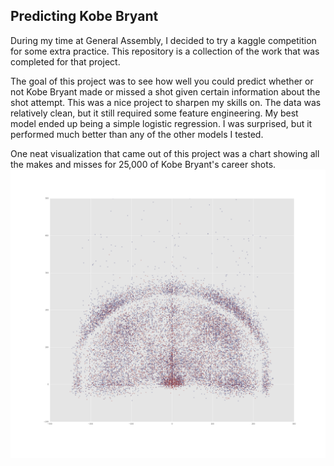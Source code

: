 ## Predicting Kobe Bryant

During my time at General Assembly, I decided to try a kaggle competition for some extra practice. This repository is a collection of the work that was completed for that project. 

The goal of this project was to see how well you could predict whether or not Kobe Bryant made or missed a shot given certain information about the shot attempt. This was a nice project to sharpen my skills on. The data was relatively clean, but it still required some feature engineering. My best model ended up being a simple logistic regression. I was surprised, but it performed much better than any of the other models I tested.

One neat visualization that came out of this project was a chart showing all the makes and misses for 25,000 of Kobe Bryant's career shots. 
![Kobe Bryant Career Makes and Misses](https://raw.githubusercontent.com/cl65610/kobe-/master/Kobe_shot_chart.png "Kobe Bryant Career Makes and Misses")
